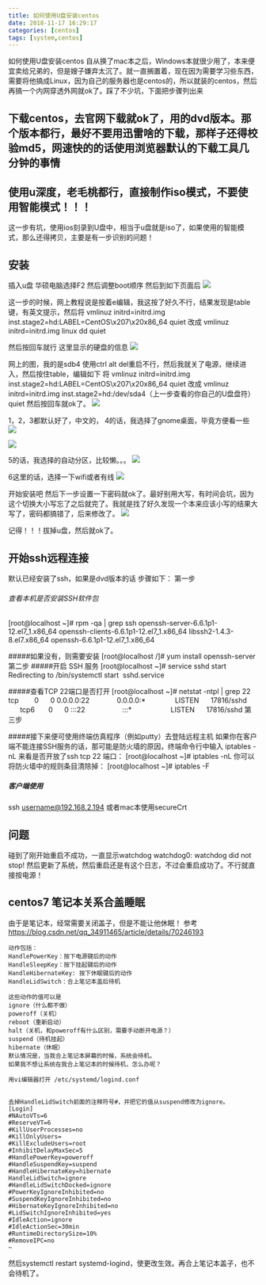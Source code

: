 ```yaml
---
title: 如何使用U盘安装centos
date: 2018-11-17 16:29:17
categories: [centos]
tags: [system,centos]
---
```

如何使用U盘安装centos
自从换了mac本之后，Windows本就很少用了，本来便宜卖给兄弟的，但是嫂子嫌弃太沉了。就一直搁置着，现在因为需要学习些东西，需要将他搞成Linux，因为自己的服务器也是centos的，所以就装的centos，然后再搞一个内网穿透外网就ok了。踩了不少坑，下面把步骤列出来
<!--more-->
## 下载centos，去官网下载就ok了，用的dvd版本。那个版本都行，最好不要用迅雷啥的下载，那样子还得校验md5，网速快的的话使用浏览器默认的下载工具几分钟的事情
## 使用u深度，老毛桃都行，直接制作iso模式，不要使用智能模式！！！
这一步有坑，使用ios刻录到U盘中，相当于u盘就是iso了，如果使用的智能模式，那么还得拷贝，主要是有一步识别的问题！
## 安装
插入u盘
华硕电脑选择F2
然后调整boot顺序
然后到如下页面后
![](https://i.loli.net/2019/11/03/mjHtOw854Zxpl2W.jpg)

这一步的时候，网上教程说是按着e编辑，我这按了好久不行，结果发现是table键，有英文提示，然后将
vmlinuz initrd=initrd.img inst.stage2=hd:LABEL=CentOS\x207\x20x86_64 quiet
改成
vmlinuz initrd=initrd.img linux dd quiet

然后按回车就行
这里显示的硬盘的信息
![](https://i.loli.net/2019/11/03/Kpq1XzO79BV2gjH.jpg)

网上的图，我的是sdb4
使用ctrl alt del重启不行，然后我就关了电源，继续进入，然后按住table，编辑如下
将
vmlinuz initrd=initrd.img inst.stage2=hd:LABEL=CentOS\x207\x20x86_64 quiet
改成
vmlinuz initrd=initrd.img inst.stage2=hd:/dev/sda4（上一步查看的你自己的U盘盘符） quiet
然后按回车就ok了。
![](https://i.loli.net/2019/11/03/Y5KpiVlrajkR6UI.jpg)

1，2，3都默认好了，中文的，
4的话，我选择了gnome桌面，毕竟方便看一些
![](https://i.loli.net/2019/11/03/WqYJdy4cfPZHoUC.jpg)

![](https://i.loli.net/2019/11/03/g4wrv72SnjtHVXa.jpg)

5的话，我选择的自动分区，比较懒。。。
![](https://i.loli.net/2019/11/03/S51TngPbpxsLlwV.jpg)

6这里的话，选择一下wifi或者有线
![](https://i.loli.net/2019/11/03/OjuQm7grcZsSbil.jpg)

开始安装吧
然后下一步设置一下密码就ok了。最好别用大写，有时间会坑，因为这个切换大小写忘了之后就完了。我就是找了好久发现一个本来应该小写的结果大写了，密码都搞错了，后来修改了。
![](https://i.loli.net/2019/11/03/Zmzl1kPWEpL7CIs.jpg)

记得！！！拔掉u盘，然后就ok了。

## 开始ssh远程连接
默认已经安装了ssh，如果是dvd版本的话
步骤如下：
第一步

###### 查看本机是否安装SSH软件包
[root@localhost ~]# rpm -qa | grep ssh
openssh-server-6.6.1p1-12.el7_1.x86_64
openssh-clients-6.6.1p1-12.el7_1.x86_64
libssh2-1.4.3-8.el7.x86_64
openssh-6.6.1p1-12.el7_1.x86_64

#####如果没有，则需要安装
[root@localhost /]# yum install openssh-server
第二步
#####开启 SSH 服务
[root@localhost ~]# service sshd start
Redirecting to /bin/systemctl start  sshd.service

#####查看TCP 22端口是否打开
[root@localhost ~]# netstat -ntpl | grep 22
tcp        0      0 0.0.0.0:22              0.0.0.0:*               LISTEN      17816/sshd          
tcp6       0      0 :::22                   :::*                    LISTEN      17816/sshd
第三步

#####接下来便可使用终端仿真程序（例如putty）去登陆远程主机
如果你在客户端不能连接SSH服务的话，那可能是防火墙的原因，终端命令行中输入 iptables -nL 来看是否开放了ssh tcp 22 端口：
[root@localhost ~]# iptables -nL
你可以将防火墙中的规则条目清除掉：
[root@localhost ~]# iptables -F

##### 客户端使用
ssh username@192.168.2.194 
或者mac本使用secureCrt

## 问题
碰到了刚开始重启不成功，一直显示watchdog watchdog0: watchdog did not stop!
然后更新了系统，然后重启还是有这个日志，不过会重启成功了。不行就直接按电源！

## centos7 笔记本关系合盖睡眠
由于是笔记本，经常需要关闭盖子，但是不能让他休眠！
参考 https://blog.csdn.net/qq_34911465/article/details/70246193

```
动作包括：
HandlePowerKey：按下电源键后的动作
HandleSleepKey：按下挂起键后的动作
HandleHibernateKey: 按下休眠键后的动作
HandleLidSwitch：合上笔记本盖后待机

这些动作的值可以是
ignore（什么都不做）
poweroff（关机）
reboot（重新启动）
halt（关机，和poweroff有什么区别，需要手动断开电源？）
suspend（待机挂起）
hibernate（休眠）
默认情况是，当我合上笔记本屏幕的时候，系统会待机。
如果我不想让系统在我合上笔记本的时候待机，怎么办呢？

用vi编辑器打开 /etc/systemd/logind.conf


去掉HandleLidSwitch前面的注释符号#，并把它的值从suspend修改为ignore。
[Login]
#NAutoVTs=6
#ReserveVT=6
#KillUserProcesses=no
#KillOnlyUsers=
#KillExcludeUsers=root
#InhibitDelayMaxSec=5
#HandlePowerKey=poweroff
#HandleSuspendKey=suspend
#HandleHibernateKey=hibernate
HandleLidSwitch=ignore
#HandleLidSwitchDocked=ignore
#PowerKeyIgnoreInhibited=no
#SuspendKeyIgnoreInhibited=no
#HibernateKeyIgnoreInhibited=no
#LidSwitchIgnoreInhibited=yes
#IdleAction=ignore
#IdleActionSec=30min
#RuntimeDirectorySize=10%
#RemoveIPC=no
~         
```
然后systemctl restart systemd-logind，使更改生效。再合上笔记本盖子，也不会待机了。
